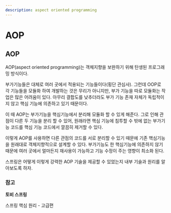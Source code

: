 ```yaml
---
description: aspect oriented programming
---
```


# AOP

## AOP

AOP(aspect oriented programming)는 객체지향을 보완하기 위해 탄생된 프로그래밍 방식이다.&#x20;

부가기능들은 대체로 여러 곳에서 적용되는 기능들이다(횡단 관심사). 그런데 OOP로 각 기능들을 모듈화 하여 개발하는 것은 무리가 아니지만, 부가 기능을 따로 모듈화는 작업은 많은 어려움이 있다. 아무리 결합도를 낮추더라도 부가 기능 존재 자체가 독립적이지 않고 핵심 기능에 의존하고 있기 때문이다.&#x20;

이 때 AOP는 부가기능을 핵심기능에서 분리해 모듈화 할 수 있게 해준다. 그로 인해 관점이 다른 두 기능을 분리 할 수 있어, 원래라면 핵심 기능에 침투할 수 밖에 없는 부가기능 코드를 핵심 기능 코드에서 깔끔히 제거할 수 있다.&#x20;

이렇게 AOP를 사용하면 다른 관점의 코드를 서로 분리할 수 있기 때문에 기존 핵심기능을 원래대로 객체지향적으로 설계할 수 있다. 부가기능도 한 핵심기능에 의존하지 않기 때문에 여러 곳에서 얼마든지 재사용이 가능하고 기능 수정이 주는 영향이 최소화 된다.

스프링은 어떻게 이렇게 강력한 AOP 기술을 제공할 수 있었는지 내부 기술과 원리를 알아보도록 하자.



### **참고**&#x20;

**토비 스프링**&#x20;

스프링 핵심 원리 - 고급편



